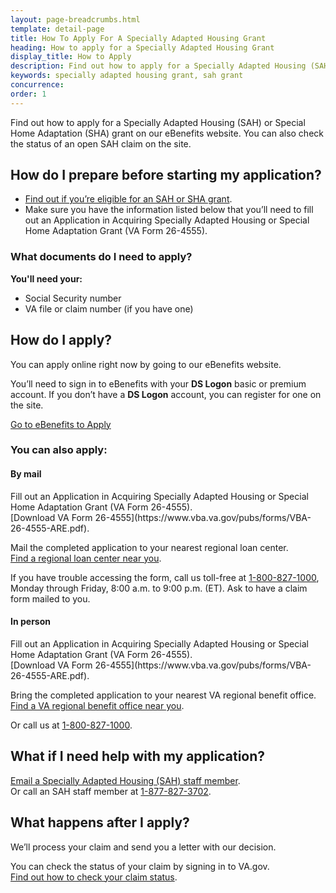 ```yaml
---
layout: page-breadcrumbs.html
template: detail-page
title: How To Apply For A Specially Adapted Housing Grant
heading: How to apply for a Specially Adapted Housing Grant
display_title: How to Apply
description: Find out how to apply for a Specially Adapted Housing (SAH) grant or a Special Home Adaptation (SHA) grant. These grants offer financial help so you can make changes to your home to live more independently with a service-connected disability. 
keywords: specially adapted housing grant, sah grant
concurrence:
order: 1
---
```


<div itemscope itemtype ="http://schema.org/HowTo">
<div class="va-introtext" itemprop="description">

Find out how to apply for a Specially Adapted Housing (SAH) or Special Home Adaptation (SHA) grant on our eBenefits website. You can also check the status of an open SAH claim on the site.

</div>

<div itemscope itemtype="http://schema.org/Question">
<h2 itemprop="name">How do I prepare before starting my application?</h2>
<div itemprop="acceptedAnswer" itemscope itemtype="http://schema.org/Answer">
<div itemprop="text">
<ul>

<li><a href="/housing-assistance/disability-housing-grants/">Find out if you’re eligible for an SAH or SHA grant</a>.</li>

<li>Make sure you have the information listed below that you’ll need to fill out an  Application in Acquiring Specially Adapted Housing or Special Home Adaptation Grant (VA Form 26-4555).</li>
</div>
</div>
</div>

<div class="feature" markdown="1" itemprop="steps" itemscope itemtype ="http://schema.org/HowToSection">

<h3 itemprop="name">What documents do I need to apply?</h3>
<div itemprop="itemListElement">
 <b>You'll need your:</b>
<ul>
<li>Social Security number</li>
<li>VA file or claim number (if you have one)</li>
</ul>


</div>
</div>

<div itemprop="steps" itemscope itemtype ="http://schema.org/HowToSection">

<h2 itemprop="name">How do I apply?</h2>
<div itemprop="itemListElement">
You can apply online right now by going to our eBenefits website.

You’ll need to sign in to eBenefits with your <b>DS Logon</b> basic or premium account. If you don’t have a <b>DS Logon</b> account, you can register for one on the site.

<a class="usa-button-primary va-button-primary" href="https://www.ebenefits.va.gov/ebenefits/about/feature?feature=sah-grant">Go to eBenefits to Apply</a></div>
</div>

<div itemprop="steps" itemscope itemtype ="http://schema.org/HowToSection">

<h3 itemprop="name">You can also apply:</h3>
<div itemprop="itemListElement">

<h4>By mail</h4>
Fill out an Application in Acquiring Specially Adapted Housing or Special Home Adaptation Grant (VA Form 26-4555). <br>
[Download VA Form 26-4555](https://www.vba.va.gov/pubs/forms/VBA-26-4555-ARE.pdf). <br>

Mail the completed application to your nearest regional loan center. <br>
[Find a regional loan center near you](https://www.benefits.va.gov/HOMELOANS/contact_rlc_info.asp). <br>

If you have trouble accessing the form, call us toll-free at <a href="tel:+18008271000">1-800-827-1000</a>, Monday through Friday, 8:00 a.m. to 9:00 p.m. (ET). Ask to have a claim form mailed to you.

<h4>In person</h4>
Fill out an Application in Acquiring Specially Adapted Housing or Special Home Adaptation Grant (VA Form 26-4555). <br>
[Download VA Form 26-4555](https://www.vba.va.gov/pubs/forms/VBA-26-4555-ARE.pdf). <br>

Bring the completed application to your nearest VA regional benefit office. <br>
<a href="/find-locations/?facilityType=benefits">Find a VA regional benefit office near you</a>.

Or call us at <a href="tel:+18008271000">1-800-827-1000</a>.

</div>
</div>

<h2 itemprop="name">What if I need help with my application?</h2>
<div itemprop="itemListElement">

<a href="mailto:sahinfo.vbaco@va.gov">Email a Specially Adapted Housing (SAH) staff member</a>. <br>
Or call an SAH staff member at <a href="tel:+18778273702">1-877-827-3702</a>.
</div>
</div>

<h2 itemprop="name">What happens after I apply?</h2>
<div itemprop="itemListElement">
We’ll process your claim and send you a letter with our decision.

You can check the status of your claim by signing in to VA.gov. <br>
<a href="/track-claims">Find out how to check your claim status</a>.

</div>
</div>
</div>
